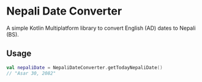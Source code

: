 # Nepali Date Converter

A simple Kotlin Multiplatform library to convert English (AD) dates to Nepali (BS).

## Usage

```kotlin
val nepaliDate = NepaliDateConverter.getTodayNepaliDate()
// "Asar 30, 2082"
